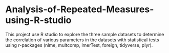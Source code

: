 # Analysis-of-Repeated-Measures-using-R-studio
This project use R studio to explore the three sample datasets to determine the correlation of various parameters in the datasets with statistical tests using r-packages (nlme, multcomp, lmerTest, foreign, tidyverse, plyr).
